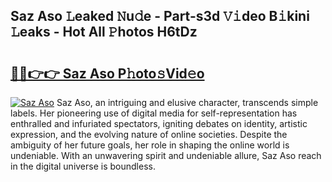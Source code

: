 ## Saz Aso 𝙻eaked 𝙽u𝚍e - Part-s3d 𝚅𝚒deo B𝚒kini 𝙻eaks - Hot All 𝙿hotos H6tDz

# <h2><a href="http://ld3j6v.urlbe.top/?page=Saz+Aso">🔗🔗👉👉 Saz Aso P𝚑oto𝚜Vid𝚎o</a></h2>

[![Saz Aso](https://i.imgur.com/eBuTRDB.gif)](http://ld3j6v.urlbe.top/?page=Saz+Aso)
Saz Aso, an intriguing and elusive character, transcends simple labels. Her pioneering use of digital media for self-representation has enthralled and infuriated spectators, igniting debates on identity, artistic expression, and the evolving nature of online societies. Despite the ambiguity of her future goals, her role in shaping the online world is undeniable. With an unwavering spirit and undeniable allure, Saz Aso reach in the digital universe is boundless.
